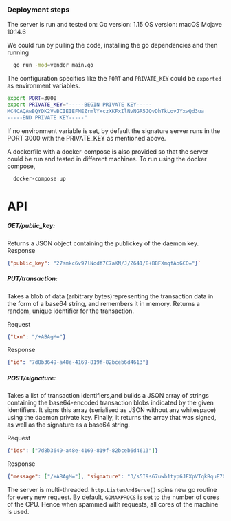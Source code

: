 ### Deployment steps

The server is run and tested on:
Go version: 1.15
OS version: macOS Mojave 10.14.6 

We could run by pulling the code, installing the go dependencies and then running 
```bash
  go run -mod=vendor main.go
```
The configuration specifics like the `PORT` and `PRIVATE_KEY` could be `exported` as environment variables.
```bash
export PORT=3000
export PRIVATE_KEY="-----BEGIN PRIVATE KEY-----
MC4CAQAwBQYDK2VwBCIEIEFMEZrmlYxczXKFxIlNvNGR5JQvDhTkLovJYxwQd3ua
-----END PRIVATE KEY-----"
```
If no environment variable is set, by default the signature server runs in the PORT 3000 with the PRIVATE_KEY as mentioned above.

A dockerfile with a docker-compose is also provided so that the server could be run and tested in different machines. To run using the docker compose,

```bash
  docker-compose up
```

# API

##### GET/public_key: 

Returns a JSON object containing the publickey of the daemon key.
Response
```json
{"public_key": "27smkc6v97lNodf7C7aKN/J/Z641/8+BBFXmqfAoGCQ="}` 
```

##### PUT/transaction:

Takes a blob of data (arbitrary bytes)representing the transaction data in the form of a base64 string, and remembers it in memory. Returns a random, unique identifier for the transaction.

Request
```json
{"txn": "/+ABAgM="}
```
Response
```json
{"id": "7d8b3649-a48e-4169-819f-82bceb6d4613"}
```

##### POST/signature:

 Takes a list of transaction identifiers,and builds a JSON array of strings containing the base64-encoded transaction blobs indicated by the given identifiers. It signs this array (serialised as JSON without any whitespace) using the daemon private key. Finally, it returns the array that was signed, as well as the signature as a base64 string.

Request
```json
{"ids": ["7d8b3649-a48e-4169-819f-82bceb6d4613"]}
```
Response
```json
{"message": ["/+ABAgM="], "signature": "3/s5I9s67uwb1typ6JFXpVTqkRquE7QOFGH4cbg7YU9l2t8Ik1rzjp3i1vvle05WuRPoXi1WDrv/yomFdj wOAg=="}
```

The server is multi-threaded. `http.ListenAndServe()` spins new go routine for every new request. By default, `GOMAXPROCS` is set to the number of cores of the CPU. Hence when spammed with requests, all cores of the machine is used.